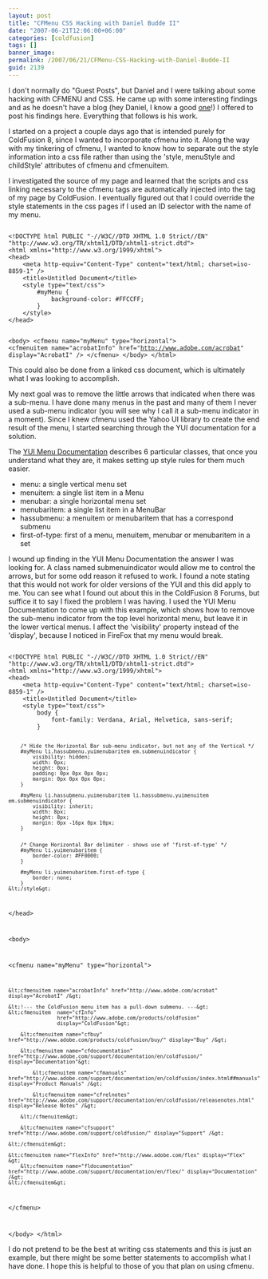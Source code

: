 ```yaml
---
layout: post
title: "CFMenu CSS Hacking with Daniel Budde II"
date: "2007-06-21T12:06:00+06:00"
categories: [coldfusion]
tags: []
banner_image: 
permalink: /2007/06/21/CFMenu-CSS-Hacking-with-Daniel-Budde-II
guid: 2139
---
```


I don't normally do "Guest Posts", but Daniel and I were talking about some hacking with CFMENU and CSS. He came up with some interesting findings and as he doesn't have a blog (hey Daniel, I know a good <a href="http://www.blogcfc.com">one</a>!) I offered to post his findings here. Everything that follows is his work.
<!--more-->
I started on a project a couple days ago that is intended purely for ColdFusion 8, since I wanted to incorporate cfmenu into it.  Along the way with my tinkering of cfmenu, I wanted to know how to separate out the style information into a css file rather than using the 'style, menuStyle and childStyle' attributes of cfmenu and cfmenuitem.

I investigated the source of my page and learned that the scripts and css linking necessary to the cfmenu tags are automatically injected into the <head> tag of my page by ColdFusion.  I eventually figured out that I could override the style statements in the css pages if I used an ID selector with the name of my menu.

<code>
&lt;!DOCTYPE html PUBLIC "-//W3C//DTD XHTML 1.0 Strict//EN" "http://www.w3.org/TR/xhtml1/DTD/xhtml1-strict.dtd"&gt;
&lt;html xmlns="http://www.w3.org/1999/xhtml"&gt;
&lt;head&gt;
	&lt;meta http-equiv="Content-Type" content="text/html; charset=iso-8859-1" /&gt;
	&lt;title&gt;Untitled Document&lt;/title&gt;
	&lt;style type="text/css"&gt;
		#myMenu { 
			background-color: #FFCCFF;
		}
	&lt;/style&gt;
&lt;/head&gt;

&lt;body&gt;
&lt;cfmenu name="myMenu" type="horizontal"&gt;
	&lt;cfmenuitem name="acrobatInfo" href="http://www.adobe.com/acrobat" display="AcrobatI" /&gt;
&lt;/cfmenu&gt;
&lt;/body&gt;
&lt;/html&gt;
</code>

This could also be done from a linked css document, which is ultimately what I was looking to accomplish.  

My next goal was to remove the little arrows that indicated when there was a sub-menu.  I have done many menus in the past and many of them I never used a sub-menu indicator (you will see why I call it a sub-menu indicator in a moment).  Since I knew cfmenu used the Yahoo UI library to create the end result of the menu, I started searching through the YUI documentation for a solution.  

The <a href="http://developer.yahoo.com/yui/menu/">YUI Menu Documentation</a> describes 6 particular classes, that once you understand what they are, it makes setting up style rules for them much easier.

<ul>
<li>menu: a single vertical menu set
<li>menuitem: a single list item in a Menu
<li>menubar: a single horizontal menu set
<li>menubaritem: a single list item in a MenuBar
<li>hassubmenu: a menuitem or menubaritem that has a correspond submenu
<li>first-of-type: first of a menu, menuitem, menubar or menubaritem in a set
</ul>

I wound up finding in the YUI Menu Documentation the answer I was looking for.  A class named submenuindicator would allow me to control the arrows, but for some odd reason it refused to work.  I found a note stating that this would not work for older versions of the YUI and this did apply to me.  You can see what I found out about this in the ColdFusion 8 Forums, but suffice it to say I fixed the problem I was having.  I used the YUI Menu Documentation to come up with this example, which shows how to remove the sub-menu indicator from the top level horizontal menu, but leave it in the lower vertical menus.  I affect the 'visibility' property instead of the 'display', because I noticed in FireFox that my menu would break.

<code>
&lt;!DOCTYPE html PUBLIC "-//W3C//DTD XHTML 1.0 Strict//EN" "http://www.w3.org/TR/xhtml1/DTD/xhtml1-strict.dtd"&gt;
&lt;html xmlns="http://www.w3.org/1999/xhtml"&gt;
&lt;head&gt;
	&lt;meta http-equiv="Content-Type" content="text/html; charset=iso-8859-1" /&gt;
	&lt;title&gt;Untitled Document&lt;/title&gt;
	&lt;style type="text/css"&gt;
		body {
			font-family: Verdana, Arial, Helvetica, sans-serif;
		}
		
		/* Hide the Horizontal Bar sub-menu indicator, but not any of the Vertical */
		#myMenu li.hassubmenu.yuimenubaritem em.submenuindicator { 
			visibility: hidden;
			width: 0px;
			height: 0px;
			padding: 0px 0px 0px 0px;
			margin: 0px 0px 0px 0px;
		}
		
		#myMenu li.hassubmenu.yuimenubaritem li.hassubmenu.yuimenuitem em.submenuindicator { 
			visibility: inherit;
			width: 8px;
			height: 8px;
			margin: 0px -16px 0px 10px;
		}


		/* Change Horizontal Bar delimiter - shows use of 'first-of-type' */
		#myMenu li.yuimenubaritem {
			border-color: #FF0000;
		}
		
		#myMenu li.yuimenubaritem.first-of-type {
			border: none;
		}
	&lt;/style&gt;
&lt;/head&gt;


&lt;body&gt;

&lt;cfmenu name="myMenu" type="horizontal"&gt;

	&lt;cfmenuitem name="acrobatInfo" href="http://www.adobe.com/acrobat" display="AcrobatI" /&gt;

	&lt;!--- the ColdFusion menu item has a pull-down submenu. ---&gt;
	&lt;cfmenuitem 	name="cfInfo" 
					href="http://www.adobe.com/products/coldfusion"
					display="ColdFusion"&gt;
		
		&lt;cfmenuitem name="cfbuy" href="http://www.adobe.com/products/coldfusion/buy/" display="Buy" /&gt;

		&lt;cfmenuitem name="cfdocumentation" href="http://www.adobe.com/support/documentation/en/coldfusion/" display="Documentation"&gt;

			&lt;cfmenuitem name="cfmanuals" href="http://www.adobe.com/support/documentation/en/coldfusion/index.html##manuals" display="Product Manuals" /&gt;

			&lt;cfmenuitem name="cfrelnotes" href="http://www.adobe.com/support/documentation/en/coldfusion/releasenotes.html" display="Release Notes" /&gt;

		&lt;/cfmenuitem&gt;
		
		&lt;cfmenuitem name="cfsupport" href="http://www.adobe.com/support/coldfusion/" display="Support" /&gt;

	&lt;/cfmenuitem&gt;

	&lt;cfmenuitem name="flexInfo" href="http://www.adobe.com/flex" display="Flex" &gt;
		&lt;cfmenuitem name="fldocumentation" href="http://www.adobe.com/support/documentation/en/flex/" display="Documentation" /&gt;
	&lt;/cfmenuitem&gt;
&lt;/cfmenu&gt;

&lt;/body&gt;
&lt;/html&gt;
</code>


I do not pretend to be the best at writing css statements and this is just an example, but there might be some better statements to accomplish what I have done.  I hope this is helpful to those of you that plan on using cfmenu.